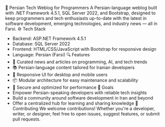 📰 Persian Tech Weblog for Programmers
A Persian-language weblog built with .NET Framework 4.5.1, SQL Server 2022, and Bootstrap, designed to keep programmers and tech enthusiasts up-to-date with the latest in software development, emerging technologies, and industry news — all in Farsi.
⚙️ Tech Stack
- Backend: ASP.NET Framework 4.5.1
- Database: SQL Server 2022
- Frontend: HTML/CSS/JavaScript with Bootstrap for responsive design
- Language: Persian (Farsi)
🔍 Features
- 🧠 Curated news and articles on programming, AI, and tech trends
- 📚 Persian-language content tailored for Iranian developers
- 📱 Responsive UI for desktop and mobile users
- 📦 Modular architecture for easy maintenance and scalability
- 🔐 Secure and optimized for performance
🎯 Goals
- Empower Persian-speaking developers with reliable tech insights
- Build a community around software development in Iran and beyond
- Offer a centralized hub for learning and sharing knowledge
🤝 Contributing
We welcome contributions! Whether you're a developer, writer, or designer, feel free to open issues, suggest features, or submit pull requests.
